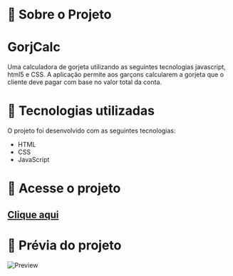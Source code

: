 # :rocket: Sobre o Projeto
# GorjCalc
 Uma calculadora de gorjeta utilizando as seguintes tecnologias javascript, html5 e CSS. A aplicação permite aos garçons calcularem a gorjeta que o cliente deve pagar com base no valor total da conta.

# :rocket: Tecnologias utilizadas

O projeto foi desenvolvido com as seguintes tecnologias:

* HTML 
* CSS
* JavaScript

# :rocket: Acesse o projeto

## [Clique aqui](https://dev-paixao.github.io/GorjCalc/)

# :rocket: Prévia do projeto

![Preview](./img/preview.gif)
